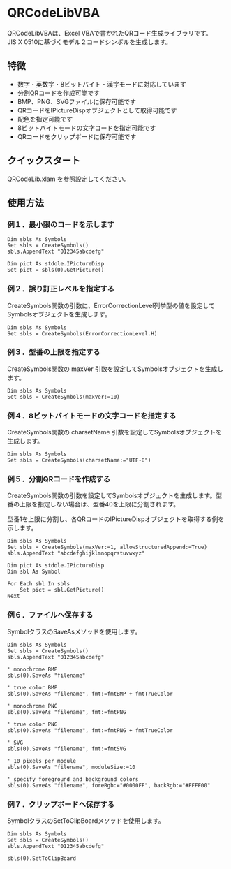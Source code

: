 # QRCodeLibVBA
QRCodeLibVBAは、Excel VBAで書かれたQRコード生成ライブラリです。  
JIS X 0510に基づくモデル２コードシンボルを生成します。

## 特徴
- 数字・英数字・8ビットバイト・漢字モードに対応しています
- 分割QRコードを作成可能です
- BMP、PNG、SVGファイルに保存可能です
- QRコードをIPictureDispオブジェクトとして取得可能です  
- 配色を指定可能です
- 8ビットバイトモードの文字コードを指定可能です
- QRコードをクリップボードに保存可能です


## クイックスタート
QRCodeLib.xlam を参照設定してください。  


## 使用方法
### 例１．最小限のコードを示します

```VBA
Dim sbls As Symbols
Set sbls = CreateSymbols()
sbls.AppendText "012345abcdefg"

Dim pict As stdole.IPictureDisp
Set pict = sbls(0).GetPicture()
```

### 例２．誤り訂正レベルを指定する
CreateSymbols関数の引数に、ErrorCorrectionLevel列挙型の値を設定してSymbolsオブジェクトを生成します。

```VBA
Dim sbls As Symbols
Set sbls = CreateSymbols(ErrorCorrectionLevel.H)
```

### 例３．型番の上限を指定する
CreateSymbols関数の maxVer 引数を設定してSymbolsオブジェクトを生成します。

```VBA
Dim sbls As Symbols
Set sbls = CreateSymbols(maxVer:=10)
```

### 例４．8ビットバイトモードの文字コードを指定する
CreateSymbols関数の charsetName 引数を設定してSymbolsオブジェクトを生成します。

```VBA
Dim sbls As Symbols
Set sbls = CreateSymbols(charsetName:="UTF-8")
```

### 例５．分割QRコードを作成する
CreateSymbols関数の引数を設定してSymbolsオブジェクトを生成します。型番の上限を指定しない場合は、型番40を上限に分割されます。  

型番1を上限に分割し、各QRコードのIPictureDispオブジェクトを取得する例を示します。

```VBA
Dim sbls As Symbols
Set sbls = CreateSymbols(maxVer:=1, allowStructuredAppend:=True)
sbls.AppendText "abcdefghijklmnopqrstuvwxyz"
    
Dim pict As stdole.IPictureDisp
Dim sbl As Symbol
    
For Each sbl In sbls
    Set pict = sbl.GetPicture()
Next
```

### 例６．ファイルへ保存する
SymbolクラスのSaveAsメソッドを使用します。

```VBA
Dim sbls As Symbols
Set sbls = CreateSymbols()
sbls.AppendText "012345abcdefg"
    
' monochrome BMP
sbls(0).SaveAs "filename"

' true color BMP
sbls(0).SaveAs "filename", fmt:=fmtBMP + fmtTrueColor

' monochrome PNG
sbls(0).SaveAs "filename", fmt:=fmtPNG

' true color PNG 
sbls(0).SaveAs "filename", fmt:=fmtPNG + fmtTrueColor

' SVG
sbls(0).SaveAs "filename", fmt:=fmtSVG
        
' 10 pixels per module
sbls(0).SaveAs "filename", moduleSize:=10
    
' specify foreground and background colors
sbls(0).SaveAs "filename", foreRgb:="#0000FF", backRgb:="#FFFF00"
```


### 例７．クリップボードへ保存する
SymbolクラスのSetToClipBoardメソッドを使用します。

```VBA
Dim sbls As Symbols
Set sbls = CreateSymbols()
sbls.AppendText "012345abcdefg"
    
sbls(0).SetToClipBoard
```

